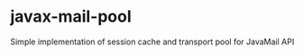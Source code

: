 javax-mail-pool
===============

Simple implementation of session cache and transport pool for JavaMail API
